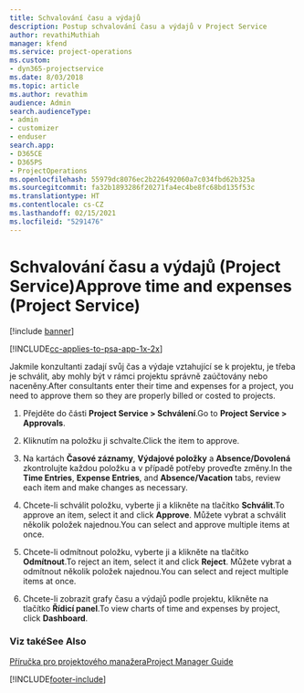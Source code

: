 ```yaml
---
title: Schvalování času a výdajů
description: Postup schvalování času a výdajů v Project Service
author: revathiMuthiah
manager: kfend
ms.service: project-operations
ms.custom:
- dyn365-projectservice
ms.date: 8/03/2018
ms.topic: article
ms.author: revathim
audience: Admin
search.audienceType:
- admin
- customizer
- enduser
search.app:
- D365CE
- D365PS
- ProjectOperations
ms.openlocfilehash: 55979dc8076ec2b226492060a7c034fbd62b325a
ms.sourcegitcommit: fa32b1893286f20271fa4ec4be8fc68bd135f53c
ms.translationtype: HT
ms.contentlocale: cs-CZ
ms.lasthandoff: 02/15/2021
ms.locfileid: "5291476"
---
```

# <a name="approve-time-and-expenses-project-service"></a><span data-ttu-id="78df0-103">Schvalování času a výdajů (Project Service)</span><span class="sxs-lookup"><span data-stu-id="78df0-103">Approve time and expenses (Project Service)</span></span>

[!include [banner](../includes/psa-now-project-operations.md)]

[!INCLUDE[cc-applies-to-psa-app-1x-2x](../includes/cc-applies-to-psa-app-1x-2x.md)]

<span data-ttu-id="78df0-104">Jakmile konzultanti zadají svůj čas a výdaje vztahující se k projektu, je třeba je schválit, aby mohly být v rámci projektu správně zaúčtovány nebo naceněny.</span><span class="sxs-lookup"><span data-stu-id="78df0-104">After consultants enter their time and expenses for a project, you need to approve them so they are properly billed or costed to projects.</span></span>  
  
1.  <span data-ttu-id="78df0-105">Přejděte do části **Project Service > Schválení**.</span><span class="sxs-lookup"><span data-stu-id="78df0-105">Go to **Project Service > Approvals**.</span></span>  
  
2.  <span data-ttu-id="78df0-106">Kliknutím na položku ji schvalte.</span><span class="sxs-lookup"><span data-stu-id="78df0-106">Click the item to approve.</span></span>  
  
3.  <span data-ttu-id="78df0-107">Na kartách **Časové záznamy**, **Výdajové položky** a **Absence/Dovolená** zkontrolujte každou položku a v případě potřeby proveďte změny.</span><span class="sxs-lookup"><span data-stu-id="78df0-107">In the **Time Entries**, **Expense Entries**, and **Absence/Vacation** tabs, review each item and make changes as necessary.</span></span>  
  
4.  <span data-ttu-id="78df0-108">Chcete-li schválit položku, vyberte ji a klikněte na tlačítko **Schválit**.</span><span class="sxs-lookup"><span data-stu-id="78df0-108">To approve an item, select it and click **Approve**.</span></span> <span data-ttu-id="78df0-109">Můžete vybrat a schválit několik položek najednou.</span><span class="sxs-lookup"><span data-stu-id="78df0-109">You can select and approve multiple items at once.</span></span>  
  
5.  <span data-ttu-id="78df0-110">Chcete-li odmítnout položku, vyberte ji a klikněte na tlačítko **Odmítnout**.</span><span class="sxs-lookup"><span data-stu-id="78df0-110">To reject an item, select it and click **Reject**.</span></span> <span data-ttu-id="78df0-111">Můžete vybrat a odmítnout několik položek najednou.</span><span class="sxs-lookup"><span data-stu-id="78df0-111">You can select and reject multiple items at once.</span></span>  
  
6.  <span data-ttu-id="78df0-112">Chcete-li zobrazit grafy času a výdajů podle projektu, klikněte na tlačítko **Řídicí panel**.</span><span class="sxs-lookup"><span data-stu-id="78df0-112">To view charts of time and expenses by project, click **Dashboard**.</span></span>  
  
### <a name="see-also"></a><span data-ttu-id="78df0-113">Viz také</span><span class="sxs-lookup"><span data-stu-id="78df0-113">See Also</span></span>  
 [<span data-ttu-id="78df0-114">Příručka pro projektového manažera</span><span class="sxs-lookup"><span data-stu-id="78df0-114">Project Manager Guide</span></span>](../psa/project-manager-guide.md)


[!INCLUDE[footer-include](../includes/footer-banner.md)]